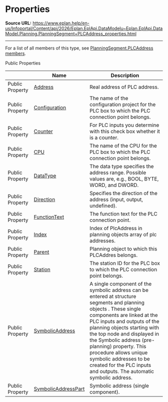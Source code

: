 # Properties

**Source URL:** https://www.eplan.help/en-us/Infoportal/Content/api/2026/Eplan.EplApi.DataModelu~Eplan.EplApi.DataModel.Planning.PlanningSegment+PLCAddress_properties.html

---

For a list of all members of this type, see [PlanningSegment.PLCAddress members](Eplan.EplApi.DataModelu~Eplan.EplApi.DataModel.Planning.PlanningSegment+PLCAddress_members.html).

Public Properties

|  | Name | Description |
| --- | --- | --- |
| Public Property | [Address](Eplan.EplApi.DataModelu~Eplan.EplApi.DataModel.Planning.PlanningSegment+PLCAddress~Address.html) | Real address of PLC address. |
| Public Property | [Configuration](Eplan.EplApi.DataModelu~Eplan.EplApi.DataModel.Planning.PlanningSegment+PLCAddress~Configuration.html) | The name of the configuration project for the PLC box to which the PLC connection point belongs. |
| Public Property | [Counter](Eplan.EplApi.DataModelu~Eplan.EplApi.DataModel.Planning.PlanningSegment+PLCAddress~Counter.html) | For PLC inputs you determine with this check box whether it is a counter. |
| Public Property | [CPU](Eplan.EplApi.DataModelu~Eplan.EplApi.DataModel.Planning.PlanningSegment+PLCAddress~CPU.html) | The name of the CPU for the PLC box to which the PLC connection point belongs. |
| Public Property | [DataType](Eplan.EplApi.DataModelu~Eplan.EplApi.DataModel.Planning.PlanningSegment+PLCAddress~DataType.html) | The data type specifies the address range. Possible values are, e.g., BOOL, BYTE, WORD, and DWORD. |
| Public Property | [Direction](Eplan.EplApi.DataModelu~Eplan.EplApi.DataModel.Planning.PlanningSegment+PLCAddress~Direction.html) | Specifies the direction of the address (input, output, undefined). |
| Public Property | [FunctionText](Eplan.EplApi.DataModelu~Eplan.EplApi.DataModel.Planning.PlanningSegment+PLCAddress~FunctionText.html) | The function text for the PLC connection point. |
| Public Property | [Index](Eplan.EplApi.DataModelu~Eplan.EplApi.DataModel.Planning.PlanningSegment+PLCAddress~Index.html) | Index of PlcAddress in planning objects array of plc addresses. |
| Public Property | [Parent](Eplan.EplApi.DataModelu~Eplan.EplApi.DataModel.Planning.PlanningSegment+PLCAddress~Parent.html) | Planning object to which this PLCAddres belongs. |
| Public Property | [Station](Eplan.EplApi.DataModelu~Eplan.EplApi.DataModel.Planning.PlanningSegment+PLCAddress~Station.html) | The station ID for the PLC box to which the PLC connection point belongs. |
| Public Property | [SymbolicAddress](Eplan.EplApi.DataModelu~Eplan.EplApi.DataModel.Planning.PlanningSegment+PLCAddress~SymbolicAddress.html) | A single component of the symbolic address can be entered at structure segments and planning objects . These single components are linked at the PLC inputs and outputs of the planning objects starting with the top node and displayed in the Symbolic address (pre-planning) property. This procedure allows unique symbolic addresses to be created for the PLC inputs and outputs. The automatic symbolic address. |
| Public Property | [SymbolicAddressPart](Eplan.EplApi.DataModelu~Eplan.EplApi.DataModel.Planning.PlanningSegment+PLCAddress~SymbolicAddressPart.html) | Symbolic address (single component). |


